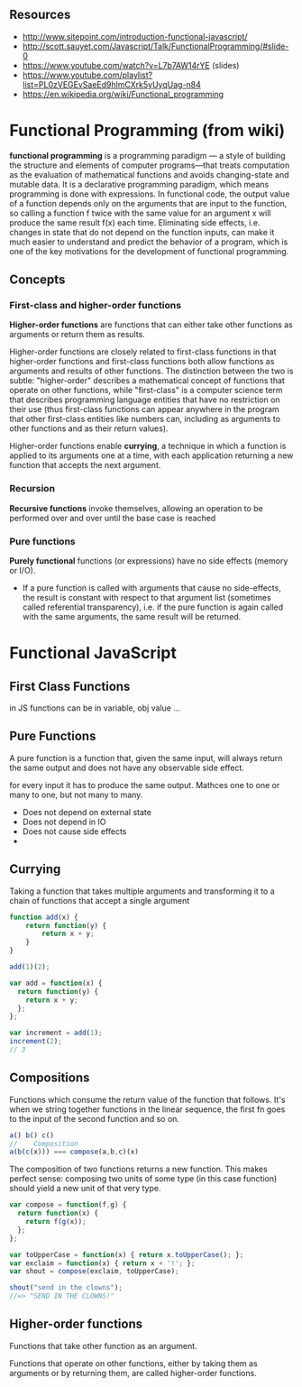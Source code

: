 ## Resources
* http://www.sitepoint.com/introduction-functional-javascript/
* http://scott.sauyet.com/Javascript/Talk/FunctionalProgramming/#slide-0
* https://www.youtube.com/watch?v=L7b7AW14rYE (slides)
* https://www.youtube.com/playlist?list=PL0zVEGEvSaeEd9hlmCXrk5yUyqUag-n84
* https://en.wikipedia.org/wiki/Functional_programming

# Functional Programming (from wiki)
**functional programming** is a programming paradigm — a style of building the structure and elements of computer programs—that treats computation as the evaluation of mathematical functions and avoids changing-state and mutable data. It is a declarative programming paradigm, which means programming is done with expressions. In functional code, the output value of a function depends only on the arguments that are input to the function, so calling a function f twice with the same value for an argument x will produce the same result f(x) each time. Eliminating side effects, i.e. changes in state that do not depend on the function inputs, can make it much easier to understand and predict the behavior of a program, which is one of the key motivations for the development of functional programming.

## Concepts
### First-class and higher-order functions
**Higher-order functions** are functions that can either take other functions as arguments or return them as results.

Higher-order functions are closely related to first-class functions in that higher-order functions and first-class functions both allow functions as arguments and results of other functions. The distinction between the two is subtle: "higher-order" describes a mathematical concept of functions that operate on other functions, while "first-class" is a computer science term that describes programming language entities that have no restriction on their use (thus first-class functions can appear anywhere in the program that other first-class entities like numbers can, including as arguments to other functions and as their return values).

Higher-order functions enable **currying**, a technique in which a function is applied to its arguments one at a time, with each application returning a new function that accepts the next argument.

### Recursion
**Recursive functions** invoke themselves, allowing an operation to be performed over and over until the base case is reached

### Pure functions
**Purely functional** functions (or expressions) have no side effects (memory or I/O).
* If a pure function is called with arguments that cause no side-effects, the result is constant with respect to that argument list (sometimes called referential transparency), i.e. if the pure function is again called with the same arguments, the same result will be returned.

# Functional JavaScript

## First Class Functions
in JS functions can be in variable, obj value ...

## Pure Functions
A pure function is a function that, given the same input, will always return the same output and does not have any observable side effect.

for every input it has to produce the same output. Mathces one to one or many to one, but not many to many.
* Does not depend on external state
* Does not depend in IO
* Does not cause side effects
* 

## Currying
Taking a function that takes multiple arguments and transforming it to a chain of functions that accept a single argument
```js
function add(x) {
    return function(y) {
        return x + y;
    }
}

add(1)(2);
```

```js
var add = function(x) {
  return function(y) {
    return x + y;
  };
};

var increment = add(1);
increment(2);
// 3
```



## Compositions
Functions which consume the return value of the function that follows. It's when we string together functions in the linear sequence, the first fn goes to the input of the second function and so on.
```js
a() b() c()
//    Composition
a(b(c(x))) === compose(a,b,c)(x)
```

The composition of two functions returns a new function. This makes perfect sense: composing two units of some type (in this case function) should yield a new unit of that very type.


```js
var compose = function(f,g) {
  return function(x) {
    return f(g(x));
  };
};

var toUpperCase = function(x) { return x.toUpperCase(); };
var exclaim = function(x) { return x + '!'; };
var shout = compose(exclaim, toUpperCase);

shout("send in the clowns");
//=> "SEND IN THE CLOWNS!"
```




## Higher-order functions
Functions that take other function as an argument.

Functions that operate on other functions, either by taking them as arguments or by returning them, are called higher-order functions.